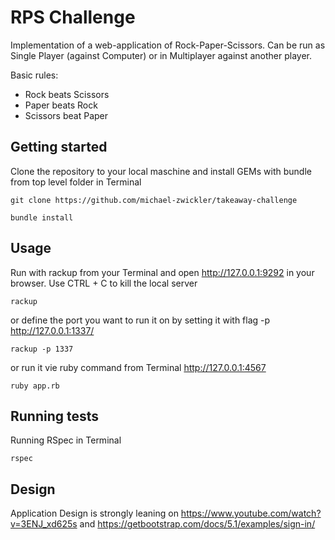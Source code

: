 # RPS Challenge

Implementation of a web-application of Rock-Paper-Scissors. Can be run as Single Player (against Computer) or in Multiplayer against another player.

Basic rules:
- Rock beats Scissors
- Paper beats Rock
- Scissors beat Paper

## Getting started

Clone the repository to your local maschine and install GEMs with bundle from top level folder in Terminal

`git clone https://github.com/michael-zwickler/takeaway-challenge`

`bundle install`

## Usage

Run with rackup from your Terminal and open http://127.0.0.1:9292 in your browser. Use CTRL + C to kill the local server

`rackup` 

or define the port you want to run it on by setting it with flag -p http://127.0.0.1:1337/

`rackup -p 1337` 

or run it vie ruby command from Terminal http://127.0.0.1:4567

`ruby app.rb` 

## Running tests

Running RSpec in Terminal

`rspec`

## Design

Application Design is strongly leaning on https://www.youtube.com/watch?v=3ENJ_xd625s and https://getbootstrap.com/docs/5.1/examples/sign-in/
